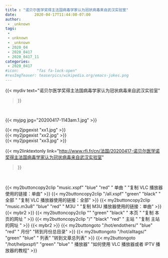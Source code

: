```yaml
---
title : "诺贝尔医学奖得主法国病毒学家认为冠状病毒来自武汉实验室"
date:        2020-04-17T11:44:00-07:00
author:
 - _unknown
tags:
 - 
 - unknown
 - _unknown
 - 2020_04
 - 2020_0417
 - 2020_0417_11
categories:
 - 2020_0417
#icon:        "fas fa-lock-open"
#resImgTeaser: teaserpics/wikipedia.org/emacs-jokes.png
---
```


{{< mydiv text="诺贝尔医学奖得主法国病毒学家认为冠状病毒来自武汉实验室"
>}}
<br>


 {{< myjpg jpg="20200417-1143am.1.jpg" >}}<br>  

{{< my2jpgexist "xx1.jpg" >}}<br>
{{< my2jpgexist "xx2.jpg" >}}<br>
{{< my2jpgexist "xx3.jpg" >}}<br>


{{< my2linktextonly link="http://www.rfi.fr/cn/法国/20200417-诺贝尔医学诺奖得主法国病毒学家认为冠状病毒来自武汉实验室"
>}}


<br>

{{< my2buttoncopy2clip "music.xspf"        "blue"   "red"    " 单曲 "  "复制 VLC 播放器使用的链接：单曲" >}} {{< my2buttoncopy2clip "/all.xspf"         "green"  "black"  " 全部 "  "复制 VLC 播放器使用的链接：全部" >}} {{< my2buttoncopy2clip "music.m3u8"        "blue"   "red"    " M3U  "    "复制 M3U 播放器使用的链接：单曲" >}} {{< mybr2 >}} {{< my2buttoncopy2clip ""                  "green"  "black"  " 本页 "    "复制 本页的网址 " >}} {{< my2buttoncopy2clip "/"                 "black"  "red"    " 主站 "    "复制 主站的网址 " >}} {{< mybr2 >}} {{< my2buttongoto      "/hot/endothers/"   "blue"   "red"    " 月份"   "转到月份总目录" >}} {{< my2buttongoto      "/hot/alltags/"     "green"  "blue"   " 列表"   "转到文章总列表" >}} {{< my2buttongoto      "/hot/helpxspf/"    "green"  "blue"   " 播放器" "如何使用 VLC 播放器或者 IPTV 播放器的教程" >}} 
